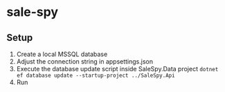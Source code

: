 # sale-spy

## Setup

1. Create a local MSSQL database
2. Adjust the connection string in appsettings.json
3. Execute the database update script inside SaleSpy.Data project
 `dotnet ef database update --startup-project ../SaleSpy.Api`
4. Run
